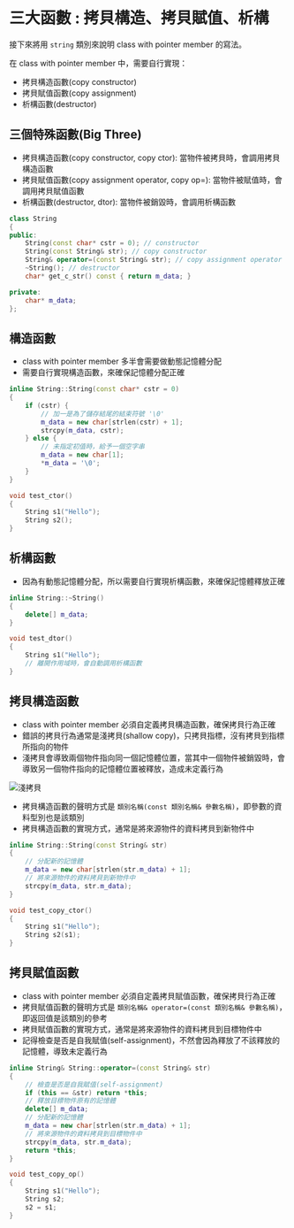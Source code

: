 # 三大函數 : 拷貝構造、拷貝賦值、析構

接下來將用 `string` 類別來說明 class with pointer member 的寫法。

在 class with pointer member 中，需要自行實現：
- 拷貝構造函數(copy constructor)
- 拷貝賦值函數(copy assignment)
- 析構函數(destructor)

## 三個特殊函數(Big Three)

- 拷貝構造函數(copy constructor, copy ctor): 當物件被拷貝時，會調用拷貝構造函數
- 拷貝賦值函數(copy assignment operator, copy op=): 當物件被賦值時，會調用拷貝賦值函數
- 析構函數(destructor, dtor): 當物件被銷毀時，會調用析構函數

```cpp
class String
{
public:
    String(const char* cstr = 0); // constructor
    String(const String& str); // copy constructor
    String& operator=(const String& str); // copy assignment operator
    ~String(); // destructor
    char* get_c_str() const { return m_data; }

private:
    char* m_data;
};
```

## 構造函數

- class with pointer member 多半會需要做動態記憶體分配
- 需要自行實現構造函數，來確保記憶體分配正確

```cpp
inline String::String(const char* cstr = 0)
{
    if (cstr) {
        // 加一是為了儲存結尾的結束符號 '\0'
        m_data = new char[strlen(cstr) + 1];
        strcpy(m_data, cstr);
    } else {
        // 未指定初值時，給予一個空字串
        m_data = new char[1];
        *m_data = '\0';
    }
}

void test_ctor()
{
    String s1("Hello");
    String s2();
}
```

## 析構函數

- 因為有動態記憶體分配，所以需要自行實現析構函數，來確保記憶體釋放正確

```cpp
inline String::~String()
{
    delete[] m_data;
}

void test_dtor()
{
    String s1("Hello");
    // 離開作用域時，會自動調用析構函數
}
```

## 拷貝構造函數

- class with pointer member 必須自定義拷貝構造函數，確保拷貝行為正確
- 錯誤的拷貝行為通常是淺拷貝(shallow copy)，只拷貝指標，沒有拷貝到指標所指向的物件
- 淺拷貝會導致兩個物件指向同一個記憶體位置，當其中一個物件被銷毀時，會導致另一個物件指向的記憶體位置被釋放，造成未定義行為

![淺拷貝](https://beingedu.wordpress.com/wp-content/uploads/2015/04/deep_vs_shallow_copy1.png)

- 拷貝構造函數的聲明方式是 `類別名稱(const 類別名稱& 參數名稱)`，即參數的資料型別也是該類別
- 拷貝構造函數的實現方式，通常是將來源物件的資料拷貝到新物件中

```cpp
inline String::String(const String& str)
{
    // 分配新的記憶體
    m_data = new char[strlen(str.m_data) + 1];
    // 將來源物件的資料拷貝到新物件中
    strcpy(m_data, str.m_data);
}

void test_copy_ctor()
{
    String s1("Hello");
    String s2(s1);
}
```

## 拷貝賦值函數

- class with pointer member 必須自定義拷貝賦值函數，確保拷貝行為正確
- 拷貝賦值函數的聲明方式是 `類別名稱& operator=(const 類別名稱& 參數名稱)`，即返回值是該類別的參考
- 拷貝賦值函數的實現方式，通常是將來源物件的資料拷貝到目標物件中
- 記得檢查是否是自我賦值(self-assignment)，不然會因為釋放了不該釋放的記憶體，導致未定義行為

```cpp
inline String& String::operator=(const String& str)
{
    // 檢查是否是自我賦值(self-assignment)
    if (this == &str) return *this;
    // 釋放目標物件原有的記憶體
    delete[] m_data;
    // 分配新的記憶體
    m_data = new char[strlen(str.m_data) + 1];
    // 將來源物件的資料拷貝到目標物件中
    strcpy(m_data, str.m_data);
    return *this;
}

void test_copy_op()
{
    String s1("Hello");
    String s2;
    s2 = s1;
}
```
